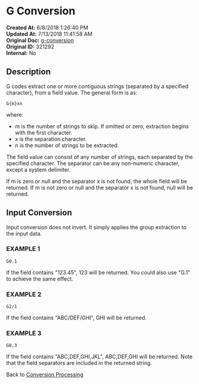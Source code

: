# G Conversion

**Created At:** 6/8/2018 1:26:40 PM  
**Updated At:** 7/13/2018 11:41:58 AM  
**Original Doc:** [g-conversion](https://docs.jbase.com/46351-conversion-processing/g-conversion)  
**Original ID:** 321292  
**Internal:** No  


## Description 

G codes extract one or more contiguous strings (separated by a specified character), from a field value. The general form is as:

```
G{m}xn
```

where:

- m is the number of strings to skip. If omitted or zero, extraction begins with the first character.
- x is the separation character.
- n is the number of strings to be extracted.




The field value can consist of any number of strings, each separated by the specified character. The separator can be any non-numeric character, except a system delimiter.

If m is zero or null and the separator x is not found, the whole field will be returned. If m is not zero or null and the separator x is not found, null will be returned.



## Input Conversion 

Input conversion does not invert. It simply applies the group extraction to the input data.



### EXAMPLE 1

```
G0.1
```

If the field contains "123.45", 123 will be returned. You could also use "G.1" to achieve the same effect.



### EXAMPLE 2

```
G2/1
```

If the field contains "ABC/DEF/GHI", GHI will be returned.



### EXAMPLE 3

```
G0,3
```

If the field contains "ABC,DEF,GHI,JKL", ABC,DEF,GHI will be returned. Note that the field separators are included in the returned string.



Back to [Conversion Processing](./../conversion-processing)
